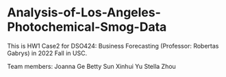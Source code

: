 # Analysis-of-Los-Angeles-Photochemical-Smog-Data
This is HW1 Case2 for DSO424: Business Forecasting (Professor: Robertas Gabrys) in 2022 Fall in USC.

Team members:
Joanna Ge
Betty	Sun
Xinhui Yu
Stella Zhou
